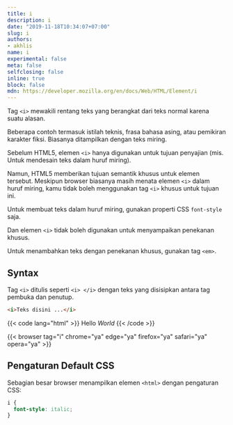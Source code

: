 ```yaml
---
title: i
description: i
date: "2019-11-18T10:34:07+07:00"
slug: i
authors:
- akhlis
name: i
experimental: false
meta: false
selfclosing: false
inline: true
block: false
mdn: https://developer.mozilla.org/en/docs/Web/HTML/Element/i
---
```


Tag `<i>` mewakili rentang teks yang berangkat dari teks normal karena suatu alasan. 

Beberapa contoh termasuk istilah teknis, frasa bahasa asing, atau pemikiran karakter fiksi. Biasanya ditampilkan dengan teks miring.

Sebelum HTML5, elemen `<i>` hanya digunakan untuk tujuan penyajian (mis. Untuk mendesain teks dalam huruf miring).

Namun, HTML5 memberikan tujuan semantik khusus untuk elemen tersebut. Meskipun browser biasanya masih menata elemen `<i>` dalam huruf miring, kamu tidak boleh menggunakan tag `<i>` khusus untuk tujuan ini. 

Untuk membuat teks dalam huruf miring, gunakan properti CSS `font-style` saja.

Dan elemen `<i>` tidak boleh digunakan untuk menyampaikan penekanan khusus. 

Untuk menambahkan teks dengan penekanan khusus, gunakan tag `<em>`.

## Syntax

Tag `<i>` ditulis seperti `<i> </i>` dengan teks yang disisipkan antara tag pembuka dan penutup.

```html
<i>Teks disini ...</i>
```

{{< code lang="html" >}}
Hello <i>World</i>
{{< /code >}}

{{< browser tag="i" chrome="ya" edge="ya" firefox="ya" safari="ya" opera="ya" >}}


## Pengaturan Default CSS

Sebagian besar browser menampilkan elemen `<html>` dengan pengaturan CSS:

```css
i {
  font-style: italic;
}
```